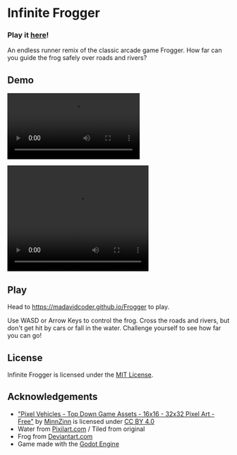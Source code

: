 # Infinite Frogger
### Play it [here](https://madavidcoder.github.io/Frogger)!
An endless runner remix of the classic arcade game Frogger. How far can you guide the frog safely over roads and rivers?

## Demo
![A demo video of Infinite Frogger ](https://cloud-8g8j8avmo-hack-club-bot.vercel.app/0infinite_frogger_demo_video.mp4)

<video width="320" height="240" controls>
  <source src="https://cloud-8g8j8avmo-hack-club-bot.vercel.app/0infinite_frogger_demo_video.mp4" type="video/mp4">
</video>

## Play
Head to https://madavidcoder.github.io/Frogger to play.

Use WASD or Arrow Keys to control the frog. Cross the roads and rivers, but don't get hit by cars or fall in the water. Challenge yourself to see how far you can go!

## License
Infinite Frogger is licensed under the [MIT License](https://github.com/MadAvidCoder/Frogger/blob/main/LICENSE).

## Acknowledgements
- ["Pixel Vehicles - Top Down Game Assets - 16x16 - 32x32 Pixel Art - Free"](https://minzinn.itch.io/pixelvehicles) by [MinnZinn](https://minzinn.itch.io/) is licensed under [CC BY 4.0](https://creativecommons.org/licenses/by/4.0/)
- Water from [Pixilart.com](https://www.pixilart.com/art/world-of-noel-water-animation-ee7d4460451792a) / Tiled from original
- Frog from [Deviantart.com](https://www.deviantart.com/kheftel/art/Frog-finished-549424306)
- Game made with the [Godot Engine](https://godotengine.org/)